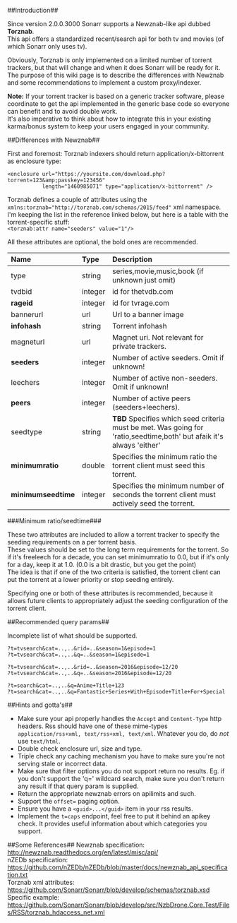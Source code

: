 ##Introduction##

Since version 2.0.0.3000 Sonarr supports a Newznab-like api dubbed **Torznab**.  
This api offers a standardized recent/search api for both tv and movies (of which Sonarr only uses tv).  

Obviously, Torznab is only implemented on a limited number of torrent trackers, but that will change and when it does Sonarr will be ready for it.  
The purpose of this wiki page is to describe the differences with Newznab and some recommendations to implement a custom proxy/indexer.

**Note:** If your torrent tracker is based on a generic tracker software, please coordinate to get the api implemented in the generic base code so everyone can benefit and to avoid double work.   
It's also imperative to think about how to integrate this in your existing karma/bonus system to keep your users engaged in your community.

##Differences with Newznab##

First and foremost: Torznab indexers should return application/x-bittorrent as enclosure type:   
```
<enclosure url="https://yoursite.com/download.php?torrent=123&amp;passkey=123456"   
           length="1460985071" type="application/x-bittorrent" />
```

Torznab defines a couple of attributes using the ```xmlns:torznab="http://torznab.com/schemas/2015/feed"``` xml namespace.   
I'm keeping the list in the reference linked below, but here is a table with the torrent-specific stuff:   
```<torznab:attr name="seeders" value="1"/>```

All these attributes are optional, the bold ones are recommended.

| Name                 | Type    | Description                                    |
|:---------------------|:--------|:-----------------------------------------------|
| type                 | string  | series,movie,music,book (if unknown just omit) |
| tvdbid               | integer | id for thetvdb.com                             |
| **rageid**           | integer | id for tvrage.com                              |
| bannerurl            | url     | Url to a banner image                          |
| **infohash**         | string  | Torrent infohash                               |
|  magneturl           | url     | Magnet uri. Not relevant for private trackers. |
| **seeders**          | integer | Number of active seeders. Omit if unknown!     |
| leechers             | integer | Number of active non-seeders. Omit if unknown! |
| **peers**            | integer | Number of active peers (seeders+leechers).     |
| seedtype             | string  | **TBD** Specifies which seed criteria must be met. Was going for 'ratio,seedtime,both' but afaik it's always 'either' |
| **minimumratio**     | double  | Specifies the minimum ratio the torrent client must seed this torrent. |
| **minimumseedtime**  | integer | Specifies the minimum number of seconds the torrent client must actively seed the torrent. |

###Minimum ratio/seedtime###

These two attributes are included to allow a torrent tracker to specify the seeding requirements on a per torrent basis.     
These values should be set to the long term requirements for the torrent. So if it's freeleech for a decade, you can set minimumratio to 0.0, but if it's only for a day, keep it at 1.0. (0.0 is a bit drastic, but you get the point)  
The idea is that if one of the two criteria is satisfied, the torrent client can put the torrent at a lower priority or stop seeding entirely.

Specifying one or both of these attributes is recommended, because it allows future clients to appropriately adjust the seeding configuration of the torrent client.

##Recommended query params##

Incomplete list of what should be supported.

```
?t=tvsearch&cat=..,..&rid=..&season=1&episode=1
?t=tvsearch&cat=..,..&q=..&season=1&episode=1

?t=tvsearch&cat=..,..&rid=..&season=2016&episode=12/20
?t=tvsearch&cat=..,..&q=..&season=2016&episode=12/20

?t=search&cat=..,..&q=Anime+Title+123
?t=search&cat=..,..&q=Fantastic+Series+With+Episode+Title+For+Special
```

##Hints and gotta's##

- Make sure your api properly handles the ```Accept``` and ```Content-Type``` http headers. Rss should have one of these mime-types ```application/rss+xml, text/rss+xml, text/xml```. Whatever you do, do _not_ use ```text/html```.
- Double check enclosure url, size and type.
- Triple check any caching mechanism you have to make sure you're not serving stale or incorrect data.
- Make sure that filter options you do not support return no results. Eg. if you don't support the 'q=' wildcard search, make sure you don't return any result if that query param is supplied.
- Return the appropriate newznab errors on apilimits and such.
- Support the ```offset=``` paging option.
- Ensure you have a ```<guid>...</guid>``` item in your rss results.
- Implement the ```t=caps``` endpoint, feel free to put it behind an apikey check. It provides useful information about which categories you support.

##Some References##
Newznab specification:  http://newznab.readthedocs.org/en/latest/misc/api/  
nZEDb specification: https://github.com/nZEDb/nZEDb/blob/master/docs/newznab_api_specification.txt  
Torznab xml attributes: https://github.com/Sonarr/Sonarr/blob/develop/schemas/torznab.xsd   
Specific example: https://github.com/Sonarr/Sonarr/blob/develop/src/NzbDrone.Core.Test/Files/RSS/torznab_hdaccess_net.xml   